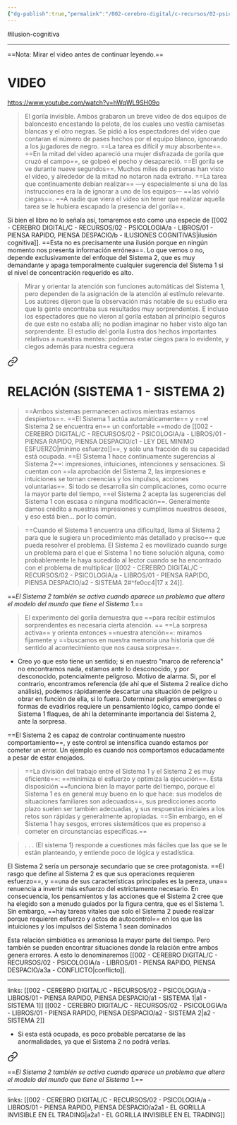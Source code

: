 ```yaml
---
{"dg-publish":true,"permalink":"/002-cerebro-digital/c-recursos/02-psicologia/a-libros/01-piensa-rapido-piensa-despacio/a2a-el-gorilla-invisible/"}
---
```


#ilusion-cognitiva 

---
==Nota: Mirar el video antes de continuar leyendo.==
# VIDEO
https://www.youtube.com/watch?v=hWqWL9SH09o

>El gorila invisible. Ambos grabaron un breve vídeo de dos equipos de baloncesto encestando la pelota, de los cuales uno vestía camisetas blancas y el otro negras. Se pidió a los espectadores del vídeo que contaran el número de pases hechos por el equipo blanco, ignorando a los jugadores de negro. ==La tarea es difícil y muy absorbente==. ==En la mitad del vídeo apareció una mujer disfrazada de gorila que cruzó el campo==, se golpeó el pecho y desapareció. ==El gorila se ve durante nueve segundos==. Muchos miles de personas han visto el vídeo, y alrededor de la mitad no notaron nada extraño. ==La tarea que continuamente debían realizar== —y especialmente si una de las instrucciones era la de ignorar a uno de los equipos— ==las volvió ciegas==. ==A nadie que viera el vídeo sin tener que realizar aquella tarea se le hubiera escapado la presencia del gorila==.

Si bien el libro no lo señala así, tomaremos esto como una especie de [[002 - CEREBRO DIGITAL/C - RECURSOS/02 - PSICOLOGIA/a - LIBROS/01 - PIENSA RAPIDO, PIENSA DESPACIO/b - ILUSIONES COGNITIVAS\|ilusión cognitiva]]. ==Esta no es precisamente una ilusión porque en ningún momento nos presenta información errónea==. Lo que vemos o no, depende exclusivamente del enfoque del Sistema 2, que es muy demandante y apaga temporalmente cualquier sugerencia del Sistema 1 si el nivel de concentración requerido es alto.

>Mirar y orientar la atención son funciones automáticas del Sistema 1, pero dependen de la asignación de la atención al estímulo relevante. Los autores dijeron que la observación más notable de su estudio era que la gente encontraba sus resultados muy sorprendentes. E incluso los espectadores que no vieron al gorila estaban al principio seguros de que este no estaba allí; no podían imaginar no haber visto algo tan sorprendente. El estudio del gorila ilustra dos hechos importantes relativos a nuestras mentes: podemos estar ciegos para lo evidente, y ciegos además para nuestra ceguera


<div class="transclusion internal-embed is-loaded"><a class="markdown-embed-link" href="/002-cerebro-digital/c-recursos/02-psicologia/a-libros/01-piensa-rapido-piensa-despacio/a3-relacion-sistema-1-sistema-2/#611669" aria-label="Open link"><svg xmlns="http://www.w3.org/2000/svg" width="24" height="24" viewBox="0 0 24 24" fill="none" stroke="currentColor" stroke-width="2" stroke-linecap="round" stroke-linejoin="round" class="svg-icon lucide-link"><path d="M10 13a5 5 0 0 0 7.54.54l3-3a5 5 0 0 0-7.07-7.07l-1.72 1.71"></path><path d="M14 11a5 5 0 0 0-7.54-.54l-3 3a5 5 0 0 0 7.07 7.07l1.71-1.71"></path></svg></a><div class="markdown-embed">




# RELACIÓN (SISTEMA 1 - SISTEMA 2)

> ==Ambos sistemas permanecen activos mientras estamos despiertos==. ==El Sistema 1 actúa automáticamente== y ==el Sistema 2 se encuentra en== un confortable ==modo de [[002 - CEREBRO DIGITAL/C - RECURSOS/02 - PSICOLOGIA/a - LIBROS/01 - PIENSA RAPIDO, PIENSA DESPACIO/c1 - LEY DEL MINIMO ESFUERZO\|mínimo esfuerzo]]==, y solo una fracción de su capacidad está ocupada. ==El Sistema 1 hace continuamente sugerencias al Sistema 2==: impresiones, intuiciones, intenciones y sensaciones.  Si cuentan con ==la aprobación del Sistema 2, las impresiones e intuiciones se tornan creencias y los impulsos, acciones voluntarias==. Si todo se desarrolla sin complicaciones, como ocurre la mayor parte del tiempo, ==el Sistema 2 acepta las sugerencias del Sistema 1 con escasa o ninguna modificación==. Generalmente damos crédito a nuestras impresiones y cumplimos nuestros deseos, y eso está bien... por lo común.

>  ==Cuando el Sistema 1 encuentra una dificultad, llama al Sistema 2 para que le sugiera un procedimiento más detallado y preciso== que pueda resolver el problema. El Sistema 2 es movilizado cuando surge un problema para el que el Sistema 1 no tiene solución alguna, como probablemente le haya sucedido al lector cuando se ha encontrado con el problema de multiplicar [[002 - CEREBRO DIGITAL/C - RECURSOS/02 - PSICOLOGIA/a - LIBROS/01 - PIENSA RAPIDO, PIENSA DESPACIO/a2 - SISTEMA 2#^fe0cc4\|17 x 24]].

==*El Sistema 2 también se activa cuando aparece un problema que altera el modelo del mundo que tiene el Sistema 1.*== 
>El experimento del gorila demuestra que ==para recibir estímulos sorprendentes es necesaria cierta atención.
==
> ==La sorpresa activa== y orienta entonces ==nuestra atención==: miramos fijamente y ==buscamos en nuestra memoria una historia que dé sentido al acontecimiento que nos causa sorpresa==.
* Creo yo que esto tiene un sentido; si en nuestro "marco de referencia" no encontramos nada, estamos ante lo desconocido, y por desconocido, potencialmente peligroso. Motivo de alarma. Si, por el contrario, encontramos referencia (de ahí que el Sistema 2 realice dicho análisis), podemos rápidamente descartar una situación de peligro u obrar en función de ella, si lo fuera. Determinar peligros emergentes o formas de evadirlos requiere un pensamiento lógico, campo donde el Sistema 1 flaquea, de ahí la determinante importancia del Sistema 2, ante la sorpresa.

==El Sistema 2 es capaz de controlar continuamente nuestro comportamiento==, y este control se intensifica cuando estamos por cometer un error. Un ejemplo es cuando nos comportamos educadamente a pesar de estar enojados.

> ==La división del trabajo entre el Sistema 1 y el Sistema 2 es muy eficiente==: ==minimiza el esfuerzo y optimiza la ejecución==. Esta disposición ==funciona bien la mayor parte del tiempo, porque el Sistema 1 es en general muy bueno en lo que hace: sus modelos de situaciones familiares son adecuados==, sus predicciones acorto plazo suelen ser también adecuadas, y sus respuestas iniciales a los retos son rápidas y generalmente apropiadas. ==Sin embargo, en el Sistema 1 hay sesgos, errores sistemáticos que es propenso a cometer en circunstancias específicas.==

> . . . (El sistema 1) responde a cuestiones más fáciles que las que se le están planteando, y entiende poco de lógica y estadística.

El Sistema 2 sería un personaje secundario que se cree protagonista. ==El rasgo que define al Sistema 2 es que sus operaciones requieren esfuerzo==, y ==una de sus características principales es la pereza, una== renuencia a invertir más esfuerzo del estrictamente necesario. En consecuencia, los pensamientos y las acciones que el Sistema 2 cree que ha elegido son a menudo guiados por la figura centra, que es el Sistema 1. Sin embargo, ==hay tareas vitales que solo el Sistema 2 puede realizar porque requieren esfuerzo y actos de autocontrol== en los que las intuiciones y los impulsos del Sistema 1 sean dominados

Esta relación simbiótica es armoniosa la mayor parte del tiempo. Pero también se pueden encontrar situaciones donde la relación entre ambos genera errores. A esto lo denominaremos [[002 - CEREBRO DIGITAL/C - RECURSOS/02 - PSICOLOGIA/a - LIBROS/01 - PIENSA RAPIDO, PIENSA DESPACIO/a3a - CONFLICTO\|conflicto]].

---
links:
[[002 - CEREBRO DIGITAL/C - RECURSOS/02 - PSICOLOGIA/a - LIBROS/01 - PIENSA RAPIDO, PIENSA DESPACIO/a1 - SISTEMA 1\|a1 - SISTEMA 1]]
[[002 - CEREBRO DIGITAL/C - RECURSOS/02 - PSICOLOGIA/a - LIBROS/01 - PIENSA RAPIDO, PIENSA DESPACIO/a2 - SISTEMA 2\|a2 - SISTEMA 2]]

</div></div>

* Si esta está ocupada, es poco probable percatarse de las anormalidades, ya que el Sistema 2 no podrá verlas.

<div class="transclusion internal-embed is-loaded"><a class="markdown-embed-link" href="/002-cerebro-digital/c-recursos/02-psicologia/a-libros/01-piensa-rapido-piensa-despacio/a3-relacion-sistema-1-sistema-2/#4095b0" aria-label="Open link"><svg xmlns="http://www.w3.org/2000/svg" width="24" height="24" viewBox="0 0 24 24" fill="none" stroke="currentColor" stroke-width="2" stroke-linecap="round" stroke-linejoin="round" class="svg-icon lucide-link"><path d="M10 13a5 5 0 0 0 7.54.54l3-3a5 5 0 0 0-7.07-7.07l-1.72 1.71"></path><path d="M14 11a5 5 0 0 0-7.54-.54l-3 3a5 5 0 0 0 7.07 7.07l1.71-1.71"></path></svg></a><div class="markdown-embed">



==*El Sistema 2 también se activa cuando aparece un problema que altera el modelo del mundo que tiene el Sistema 1.*== 

</div></div>


---
links:
[[002 - CEREBRO DIGITAL/C - RECURSOS/02 - PSICOLOGIA/a - LIBROS/01 - PIENSA RAPIDO, PIENSA DESPACIO/a2a1 - EL GORILLA INVISIBLE EN EL TRADING\|a2a1 - EL GORILLA INVISIBLE EN EL TRADING]]
